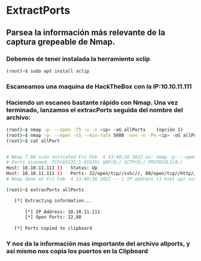 # ExtractPorts
## Parsea la información más relevante de la captura grepeable de Nmap.
### Debemos de tener instalada la herramiento xclip
```bash
(root)~$ sudo apt install xclip
```
### Escaneamos una maquina de HackTheBox con la IP:10.10.11.111
### Haciendo un escaneo bastante rápido con Nmap. Una vez terminado, lanzamos el extracPorts seguida del nombre del archivo: 
```bash
(root)~$ nmap -p- --open -T5 -v -n <ip> -oG allPorts    (opción 1)
(root)~$ nmap -p- --open -sS --min-rate 5000 -vvv -n -Pn <ip> -oG allPorts (Opción 2)
(root)~$ cat allPort


# Nmap 7.80 scan initiated Fri Feb  4 13:40:20 2022 as: nmap -p- --open -sS --min-rate 5000 -vvv -n -Pn -oG allports 10.10.11.111
# Ports scanned: TCP(65535;1-65535) UDP(0;) SCTP(0;) PROTOCOLS(0;)
Host: 10.10.11.111 ()	Status: Up
Host: 10.10.11.111 ()	Ports: 22/open/tcp//ssh///, 80/open/tcp//http///
# Nmap done at Fri Feb  4 13:40:38 2022 -- 1 IP address (1 host up) scanned in 17.63 seconds
```
  
```bash
(root)~$ extracPorts allPorts

   [*] Extracting information...
   
       [*] IP Address: 10.10.11.111
       [*] Open Ports: 22,80
   
   [*] Ports copied to clipboard
```


### Y nos da la información mas importante del archivo **allports**, y asi mismo nos copia los puertos en la Clipboard
